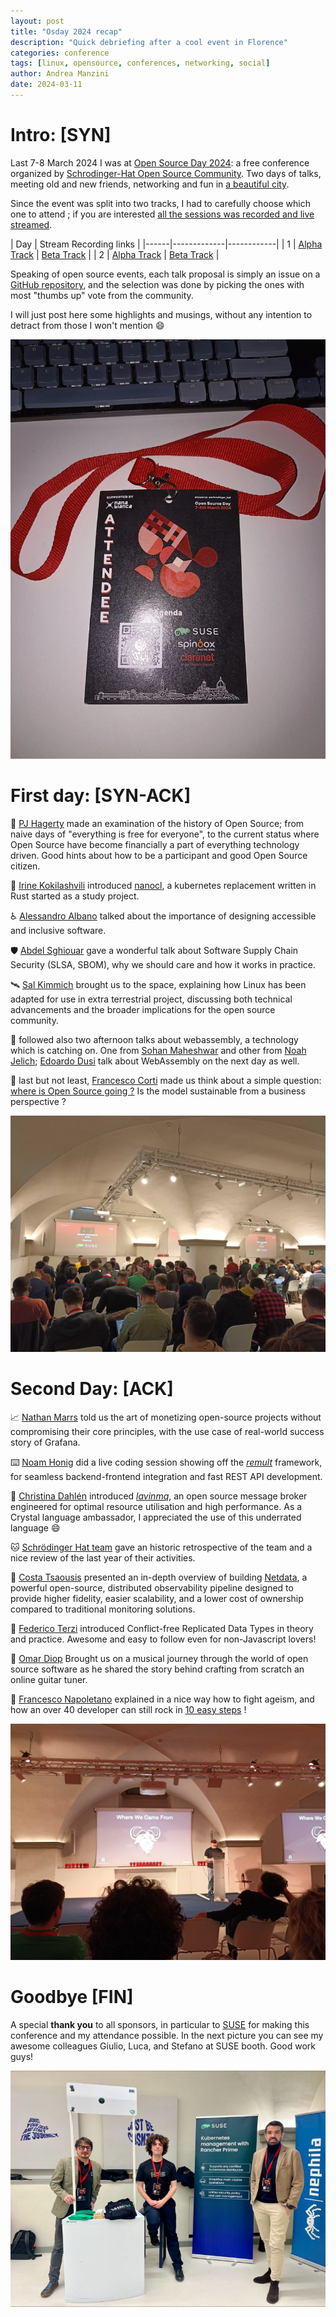 ```yaml
---
layout: post
title: "Osday 2024 recap"
description: "Quick debriefing after a cool event in Florence"
categories: conference
tags: [linux, opensource, conferences, networking, social]
author: Andrea Manzini
date: 2024-03-11
---
```


# Intro: [SYN]

Last 7-8 March 2024 I was at [Open Source Day 2024](https://osday.dev/): a free conference organized by [Schrodinger-Hat Open Source Community](https://www.schrodinger-hat.it/). Two days of talks, meeting old and new friends, networking and fun in [a beautiful city](https://en.wikipedia.org/wiki/Florence).

Since the event was split into two tracks, I had to carefully choose which one to attend ; if you are interested [all the sessions was recorded and live streamed](https://osday.dev/agenda). 

| Day  | Stream Recording links   |
|------|-------------|------------|
| 1 | [Alpha Track](https://youtube.com/live/_mA4mvYpU68) | [Beta Track](https://youtube.com/live/te8tNwnej0M) |
| 2 | [Alpha Track](https://youtube.com/live/8owI4xBEIl0) | [Beta Track](https://youtube.com/live/Va6vIYCVxj0) |

Speaking of open source events, each talk proposal is simply an issue on a [GitHub repository](https://github.com/Schrodinger-Hat/osday/issues?q=is%3Aissue+label%3AOSDay-talk), and the selection was done by picking the ones with most "thumbs up" vote from the community. 

I will just post here some highlights and musings, without any intention to detract from those I won't mention :smile:

![badge1](/img/osday_2024/1709976654872.jpeg)

# First day: [SYN-ACK]

📜 [PJ Hagerty](https://twitter.com/aspleenic) made an examination of the history of Open Source; from naive days of "everything is free for everyone", to the current status where Open Source have become financially a part of everything technology driven. Good hints about how to be a participant and good Open Source citizen.

🦀 [Irine Kokilashvili](https://github.com/mamaicode) introduced [nanocl](https://github.com/next-hat/nanocl), a kubernetes replacement written in Rust started as a study project.

♿ [Alessandro Albano](https://www.linkedin.com/in/alessandro-albano-57b015122/) talked about the importance of designing accessible and inclusive software.

🛡️ [Abdel Sghiouar](https://twitter.com/boredabdel) gave a wonderful talk about Software Supply Chain Security (SLSA, SBOM), why we should care and how it works in practice.

🛰️ [Sal Kimmich](https://twitter.com/Sal_on_Cyber) brought us to the space, explaining how Linux has been adapted for use in extra terrestrial project, discussing both technical advancements and the broader implications for the open source community.

👾 followed also two afternoon talks about webassembly, a technology which is catching on. One from [Sohan Maheshwar](https://twitter.com/soganmageshwar) and other from [Noah Jelich](https://twitter.com/NoahJelich); [Edoardo Dusi](https://twitter.com/edodusi) talk about WebAssembly on the next day as well.

👔 last but not least, [Francesco Corti](https://www.linkedin.com/in/fcorti/) made us think about a simple question: [where is Open Source going ?](https://www.slideshare.net/slideshows/from-the-origin-to-the-future-of-open-source-model-and-business/266713630) Is the model sustainable from a business perspective ?

![pic1](/img/osday_2024/img_20240307_100520.jpg)

# Second Day: [ACK]

📈 [Nathan Marrs](https://twitter.com/NathanielMarrs) told us the art of monetizing open-source projects without compromising their core principles, with the use case of real-world success story of Grafana.

⌨️ [Noam Honig](https://twitter.com/noamhonig) did a live coding session showing off the [*remult*](https://remult.dev/) framework, for seamless backend-frontend integration and fast REST API development.

🔮 [Christina Dahlén](https://www.linkedin.com/in/christinadahlen/) introduced [*lavinmq*](https://lavinmq.com/), an open source message broker engineered for optimal resource utilisation and high performance. As a Crystal language ambassador, I appreciated the use of this underrated language :smile:

🐱 [Schrödinger Hat team](https://www.linkedin.com/company/schrodinger-hat/) gave an historic retrospective of the team and a nice review of the last year of their activities.

🔬 [Costa Tsaousis](https://twitter.com/CostaTsaousis) presented an in-depth overview of building [Netdata](https://www.netdata.cloud/), a powerful open-source, distributed observability pipeline designed to provide higher fidelity, easier scalability, and a lower cost of ownership compared to traditional monitoring solutions. 

💾 [Federico Terzi](https://twitter.com/terzi_federico) introduced Conflict-free Replicated Data Types in theory and practice. Awesome and easy to follow even for non-Javascript lovers!

🎸 [Omar Diop](https://www.linkedin.com/in/omar-diop-dev/) Brought us on a musical journey through the world of open source software as he shared the story behind crafting from scratch an online guitar tuner.

🎤 [Francesco Napoletano](https://twitter.com/napodev) explained in a nice way how to fight ageism, and how an over 40 developer can still rock in [10 easy steps](https://www.youtube.com/live/Va6vIYCVxj0?si=Y6ocjJm4DPKWS_dN&t=28050) !

![pic2](/img/osday_2024/img_20240307_102019.jpg)

# Goodbye [FIN]

A special **thank you** to all sponsors, in particular to [SUSE](https://www.suse.com) for making this conference and my attendance possible. In the next picture you can see my awesome colleagues Giulio, Luca, and Stefano at SUSE booth. Good work guys!

![suse](/img/osday_2024/1709802588364.jpeg)

